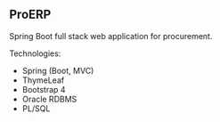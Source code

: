 ## ProERP

Spring Boot full stack web application for procurement.

Technologies:

* Spring (Boot, MVC)
* ThymeLeaf
* Bootstrap 4
* Oracle RDBMS
* PL/SQL
